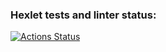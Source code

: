 ### Hexlet tests and linter status:
[![Actions Status](https://github.com/phomdev/fullstack-javascript-project-44/actions/workflows/hexlet-check.yml/badge.svg)](https://github.com/phomdev/fullstack-javascript-project-44/actions)